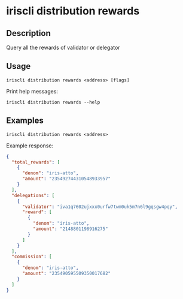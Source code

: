 # iriscli distribution rewards

## Description

Query all the rewards of validator or delegator

## Usage

```
iriscli distribution rewards <address> [flags]
```

Print help messages:
```
iriscli distribution rewards --help
```

## Examples

```
iriscli distribution rewards <address>
```
Example response:
```json
{
  "total_rewards": [
    {
      "denom": "iris-atto",
      "amount": "235492744310548933957"
    }
  ],
  "delegations": [
    {
      "validator": "iva1q7602ujxxx0urfw7twm0uk5m7n6l9gqsgw4pqy",
      "reward": [
        {
          "denom": "iris-atto",
          "amount": "2148801198916275"
        }
      ]
    }
  ],
  "commission": [
    {
      "denom": "iris-atto",
      "amount": "235490595509350017682"
    }
  ]
}
```